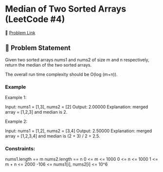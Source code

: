 # Median of Two Sorted Arrays (LeetCode #4)

🔗 [Problem Link](https://leetcode.com/problems/median-of-two-sorted-arrays/description/)

## 🧠 Problem Statement

Given two sorted arrays nums1 and nums2 of size m and n respectively, return the median of the two sorted arrays.

The overall run time complexity should be O(log (m+n)).

### Example

Example 1:

Input: nums1 = [1,3], nums2 = [2]
Output: 2.00000
Explanation: merged array = [1,2,3] and median is 2.

Example 2:

Input: nums1 = [1,2], nums2 = [3,4]
Output: 2.50000
Explanation: merged array = [1,2,3,4] and median is (2 + 3) / 2 = 2.5.

### Constraints:

nums1.length == m
nums2.length == n
0 <= m <= 1000
0 <= n <= 1000
1 <= m + n <= 2000
-106 <= nums1[i], nums2[i] <= 10^6
